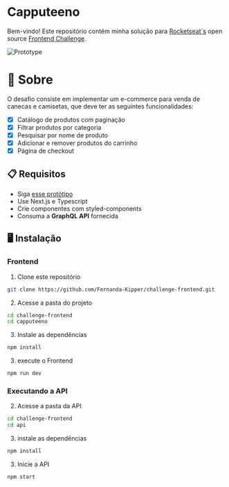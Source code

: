 # Capputeeno

Bem-vindo! Este repositório contém minha solução para [Rocketseat´s](https://www.rocketseat.com.br/ignite?utm_source=influencer&utm_medium=publipost&utm_campaign=lead&utm_term=ignite&utm_content=lead-ignite-publipost-organic-cupom_KIPPERDEV-none-none-none-none-redes_kipperdev&referral=kipperdev&coupon=KIPPERDEV@IGNITE) open source [Frontend Challenge](https://github.com/Rocketseat/frontend-challenge).

![Prototype](prototype.png)

# 🧠 Sobre

O desafio consiste em implementar um e-commerce para venda de canecas e camisetas, que deve ter as seguintes funcionalidades:

- [x] Catálogo de produtos com paginação
- [x] Filtrar produtos por categoria
- [x] Pesquisar por nome de produto
- [x] Adicionar e remover produtos do carrinho
- [x] Página de checkout

## 📋 Requisitos

- Siga [esse protótipo](https://www.figma.com/file/rET9F2CeUEJdiVN7JRu993/E-commerce---capputeeno?node-id=680%3A6449)
- Use Next.js e Typescript
- Crie componentes com styled-components
- Consuma a **GraphQL API** fornecida

## 🖥️ Instalação

### Frontend

1. Clone este repositório
```bash
git clone https://github.com/Fernanda-Kipper/challenge-frontend.git
```

2. Acesse a pasta do projeto
```bash
cd challenge-frontend
cd capputeeno
```

3. Instale as dependências
```bash
npm install
```

3. execute o Frontend
```bash
npm run dev
```

### Executando a API


2. Acesse a pasta da API

```bash
cd challenge-frontend
cd api
```

3. instale as dependências
```bash
npm install
```

3. Inicie a API
```bash
npm start
```



